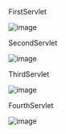 FirstServlet 

![image](https://user-images.githubusercontent.com/98602056/169681402-93c9bb69-7517-4a34-967d-c03c089cfcf0.png)

SecondServlet

![image](https://user-images.githubusercontent.com/98602056/169681542-5f1acfd0-7873-4caf-b6ed-0d25bcc98add.png)

ThirdServlet

![image](https://user-images.githubusercontent.com/98602056/169681893-26b0e83a-61e6-43ca-be1f-2de2a506e2c0.png)

FourthServlet

![image](https://user-images.githubusercontent.com/98602056/169682315-84b5580e-c14e-4623-bee7-cc0553a7a196.png)


